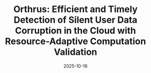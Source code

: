 ---
title: "Orthrus: Efficient and Timely Detection of Silent User Data Corruption in the Cloud with Resource-Adaptive Computation Validation"
collection: publications
category: conferences
permalink: /publication/tobeadd
excerpt: 'Chenxiao Liu, Zhenting Zhu(co-first), Quanxi Li, **_Yanwen Xia_**, Yifan Qiao, Xiangyun Deng, Youyou Lu, Tao Xie, Huimin Cui, Zidong Du, Harry Xu, Chenxi Wang*'
date: 2025-10-16
venue: 'SOSP 2025 (The 31st Symposium on Operating Systems Principles)'
citation: 'To be updated.'
---